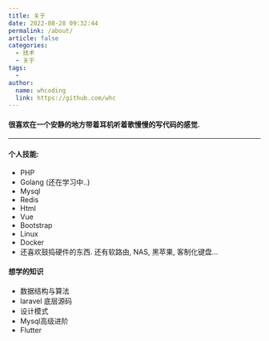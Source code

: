 ```yaml
---
title: 关于
date: 2022-08-28 09:32:44
permalink: /about/
article: false
categories:
  - 技术
  - 关于
tags:
  - 
author:   
  name: whcoding
  link: https://github.com/whc
---
```


#### 很喜欢在一个安静的地方带着耳机听着歌慢慢的写代码的感觉.

---

#### 个人技能: 
- PHP
- Golang (还在学习中..)
- Mysql
- Redis
- Html
- Vue
- Bootstrap
- Linux
- Docker
- 还喜欢鼓捣硬件的东西. 还有软路由, NAS, 黑苹果, 客制化键盘... 


#### 想学的知识

- 数据结构与算法
- laravel 底层源码
- 设计模式
- Mysql高级进阶
- Flutter
